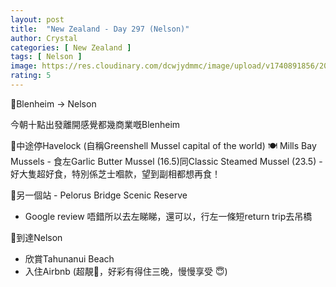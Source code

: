 ```yaml
---
layout: post
title:  "New Zealand - Day 297 (Nelson)"
author: Crystal
categories: [ New Zealand ]
tags: [ Nelson ]
image: https://res.cloudinary.com/dcwjydmmc/image/upload/v1740891856/20240605-1_qq5tgb.jpg
rating: 5
---
```


🚙Blenheim -> Nelson

今朝十點出發離開感覺都幾商業嘅Blenheim

📍中途停Havelock (自稱Greenshell Mussel capital of the world) 
🍽️ Mills Bay Mussels - 食左Garlic Butter Mussel (16.5)同Classic Steamed Mussel (23.5) - 好大隻超好食，特別係芝士嗰款，望到副相都想再食！

📍另一個站 - Pelorus Bridge Scenic Reserve 
- Google review 唔錯所以去左睇睇，還可以，行左一條短return trip去吊橋

📍到達Nelson
- 欣賞Tahunanui Beach
- 入住Airbnb (超靚🥹，好彩有得住三晚，慢慢享受 😇)